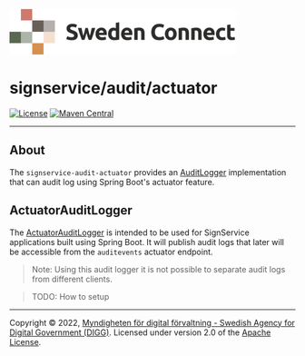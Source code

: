 ![Logo](../../docs/images/sweden-connect.png)


# signservice/audit/actuator

[![License](https://img.shields.io/badge/License-Apache%202.0-blue.svg)](https://opensource.org/licenses/Apache-2.0) [![Maven Central](https://maven-badges.herokuapp.com/maven-central/se.swedenconnect.signservice/signservice-audit-actuator/badge.svg)](https://maven-badges.herokuapp.com/maven-central/se.swedenconnect.signservice/signservice-audit-actuator)

-----

## About

The `signservice-audit-actuator` provides an [AuditLogger](https://github.com/swedenconnect/signservice/blob/main/core/src/main/java/se/swedenconnect/signservice/audit/AuditLogger.java) 
implementation that can audit log using Spring Boot's actuator feature.

## ActuatorAuditLogger

The [ActuatorAuditLogger](https://github.com/swedenconnect/signservice/blob/main/audit/actuator/src/main/java/se/swedenconnect/signservice/audit/actuator/ActuatorAuditLogger.java) is intended to be
used for SignService applications built using Spring Boot. It will publish audit logs that later will
be accessible from the `auditevents` actuator endpoint.

> Note: Using this audit logger it is not possible to separate audit logs from different clients.



> TODO: How to setup

-----

Copyright &copy; 2022, [Myndigheten för digital förvaltning - Swedish Agency for Digital Government (DIGG)](http://www.digg.se). Licensed under version 2.0 of the [Apache License](http://www.apache.org/licenses/LICENSE-2.0).

